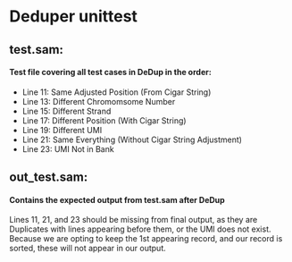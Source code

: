 # Deduper unittest

## test.sam:
#### Test file covering all test cases in DeDup in the order:

- Line 11: Same Adjusted Position (From Cigar String)
- Line 13: Different Chromomsome Number
- Line 15: Different Strand
- Line 17: Different Position (With Cigar String)
- Line 19: Different UMI 
- Line 21: Same Everything (Without Cigar String Adjustment)
- Line 23: UMI Not in Bank

## out_test.sam:
#### Contains the expected output from test.sam after DeDup

Lines 11, 21, and 23 should be missing from final output, as they are Duplicates with lines appearing before them, or the UMI does not exist.
Because we are opting to keep the 1st appearing record, and our record is sorted, these will not appear in our output. 

